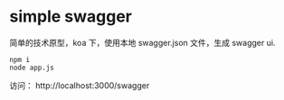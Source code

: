 # simple swagger

简单的技术原型，koa 下，使用本地 swagger.json 文件，生成 swagger ui.

```
npm i
node app.js
```

访问： http://localhost:3000/swagger